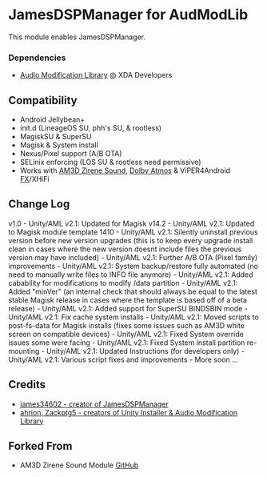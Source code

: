 # JamesDSPManager for AudModLib
This module enables JamesDSPManager.

### Dependencies
* [Audio Modification Library](https://forum.xda-developers.com/apps/magisk/module-audio-modification-library-t3579612) @ XDA Developers

## Compatibility
* Android Jellybean+
* init.d (LineageOS SU, phh's SU, & rootless)
* MagiskSU & SuperSU
* Magisk & System install
* Nexus/Pixel support (A/B OTA)
* SELinix enforcing (LOS SU & rootless need permissive)
* Works with [AM3D Zirene Sound](https://forum.xda-developers.com/android/apps-games/mod-zirene-sound-am3d-t3396698/post71580634#post71580634), [Dolby Atmos](https://github.com/therealahrion/Dolby-Atmos-ZTE-Axon-7) & ViPER4Android [FX](https://forum.xda-developers.com/apps/magisk/module-viper4android-fx-2-5-0-5-t3577058)/XHiFi

## Change Log
v1.0
    - Unity/AML v2.1: Updated for Magisk v14.2
    - Unity/AML v2.1: Updated to Magisk module template 1410
    - Unity/AML v2.1: Silently uninstall previous version before new version upgrades (this is to keep every upgrade install clean in cases where the new version doesnt include files the previous version may have included)
    - Unity/AML v2.1: Further A/B OTA (Pixel family) improvements
    - Unity/AML v2.1: System backup/restore fully automated (no need to manually write files to INFO file anymore)
    - Unity/AML v2.1: Added cabability for modifications to modify /data partition
    - Unity/AML v2.1: Added "minVer" (an internal check that should always be equal to the latest stable Magisk release in cases where the template is based off of a beta release)
    - Unity/AML v2.1: Added support for SuperSU BINDSBIN mode
    - Unity/AML v2.1: Fix cache system installs
    - Unity/AML v2.1: Moved scripts to post-fs-data for Magisk installs (fixes some issues such as AM3D white screen on compatible devices)
    - Unity/AML v2.1: Fixed System override issues some were facing
    - Unity/AML v2.1: Fixed System install partition re-mounting
    - Unity/AML v2.1: Updated Instructions (for developers only)
    - Unity/AML v2.1: Various script fixes and improvements
    - More soon ...

## Credits
* [james34602 - creator of JamesDSPManager](https://github.com/james34602/JamesDSPManager)
* [ahrion, Zackptg5 - creators of Unity Installer & Audio Modification Library](https://forum.xda-developers.com/apps/magisk/module-audio-modification-library-t3579612)

## Forked From
* AM3D Zirene Sound Module [GitHub](https://github.com/therealahrion/AM3D-Zirene-Sound)
